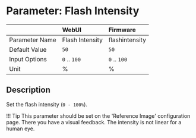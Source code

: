 # Parameter: Flash Intensity

|                   | WebUI               | Firmware
|:---               |:---                 |:----
| Parameter Name    | Flash Intensity     | flashintensity
| Default Value     | `50`                | `50`
| Input Options     | `0` .. `100`        | `0` .. `100`
| Unit              | %                   | %


## Description

Set the flash intensity (`0 - 100%`).


!!! Tip
    This parameter should be set on the 'Reference Image' configuration page.
    There you have a visual feedback. The intensity is not linear for a human eye.
